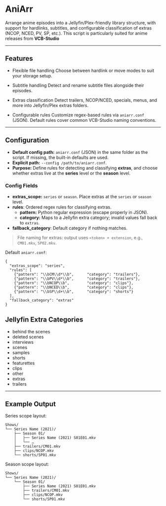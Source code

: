 # AniArr

Arrange anime episodes into a Jellyfin/Plex-friendly library structure, with support for hardlinks, subtitles, and configurable classification of extras (NCOP, NCED, PV, SP, etc.).
This script is particularly suited for anime releases from **VCB-Studio**

---

## Features

- Flexible file handling
  Choose between hardlink or move modes to suit your storage setup.

- Subtitle handling
  Detect and rename subtitle files alongside their episodes.

- Extras classification
  Detect trailers, NCOP/NCED, specials, menus, and more into Jellyfin/Plex extras folders.

- Configurable rules
  Customize regex-based rules via `aniarr.conf` (JSON).
  Default rules cover common VCB-Studio naming conventions.

---

## Configuration

- **Default config path:** `aniarr.conf` (JSON) in the same folder as the script. If missing, the built-in defaults are used.
- **Explicit path:** `--config /path/to/aniarr.conf`.
- **Purpose:** Define rules for detecting and classifying **extras**, and choose whether extras live at the **series** level or the **season** level.


### Config Fields
- **extras_scope:** `series` or `season`. Place extras at the `series` or `season` level.
- **rules**: Ordered regex rules for classifying extras.
  - **pattern:** Python regular expression (escape properly in JSON).
  - **category:** Maps to a Jellyfin extra category; invalid values fall back to `extras`.
- **fallback_category**: Default category if nothing matches.

> File naming for extras: output uses `<token> + extension`, e.g., `CM01.mkv`, `SP02.mkv`.

Default `aniarr.conf`:

    {
      "extras_scope": "series",
      "rules": [
        {"pattern": "\\bCM\\d*\\b",      "category": "trailers"},
        {"pattern": "\\bPV\\d*\\b",      "category": "trailers"},
        {"pattern": "\\bNCOP\\b",        "category": "clips"},
        {"pattern": "\\bNCED\\b",        "category": "clips"},
        {"pattern": "\\bSP\\d+\\b",      "category": "shorts"}
      ],
      "fallback_category": "extras"
    }


## Jellyfin Extra Categories

- behind the scenes
- deleted scenes
- interviews
- scenes
- samples
- shorts
- featurettes
- clips
- other
- extras
- trailers

---

## Example Output

Series scope layout:

    Shows/
    └── Series Name (2021)/
        ├── Season 01/
        │   ├── Series Name (2021) S01E01.mkv
        │   └── …
        ├── trailers/CM01.mkv
        ├── clips/NCOP.mkv
        └── shorts/SP01.mkv

Season scope layout:

    Shows/
    └── Series Name (2021)/
        └── Season 01/
            ├── Series Name (2021) S01E01.mkv
            ├── trailers/CM01.mkv
            ├── clips/NCOP.mkv
            └── shorts/SP01.mkv
